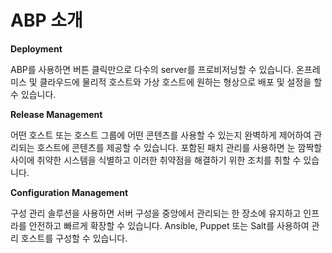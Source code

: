 # ABP 소개

**Deployment**

ABP를 사용하면 버튼 클릭만으로 다수의 server를 프로비저닝할 수 있습니다. 온프레미스 및 클라우드에 물리적 호스트와 가상 호스트에 원하는 형상으로 배포 및 설정을 할 수 있습니다.

**Release Management**

어떤 호스트 또는 호스트 그룹에 어떤 콘텐츠를 사용할 수 있는지 완벽하게 제어하여 관리되는 호스트에 콘텐츠를 제공할 수 있습니다. 포함된 패치 관리를 사용하면 눈 깜짝할 사이에 취약한 시스템을 식별하고 이러한 취약점을 해결하기 위한 조치를 취할 수 있습니다.

**Configuration Management**

구성 관리 솔루션을 사용하면 서버 구성을 중앙에서 관리되는 한 장소에 유지하고 인프라를 안전하고 빠르게 확장할 수 있습니다. Ansible, Puppet 또는 Salt를 사용하여 관리 호스트를 구성할 수 있습니다.
